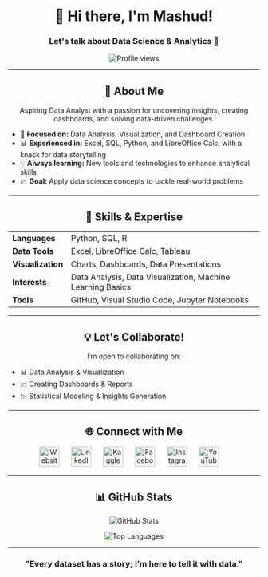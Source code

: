 <h1 align="center">👋 Hi there, I'm Mashud!</h1>
<h3 align="center">Let's talk about Data Science & Analytics 🚀</h3>

<p align="center">
  <img src="https://komarev.com/ghpvc/?username=anmmashud&label=Profile%20views&color=0e75b6&style=flat" alt="Profile views" />
</p>

---

<h2 align="center">🌟 About Me</h2>
<p align="center">
Aspiring Data Analyst with a passion for uncovering insights, creating dashboards, and solving data-driven challenges.
</p>

<ul>
  <li>🌱 <b>Focused on:</b> Data Analysis, Visualization, and Dashboard Creation</li>
  <li>📊 <b>Experienced in:</b> Excel, SQL, Python, and LibreOffice Calc, with a knack for data storytelling</li>
  <li>💡 <b>Always learning:</b> New tools and technologies to enhance analytical skills</li>
  <li>📈 <b>Goal:</b> Apply data science concepts to tackle real-world problems</li>
</ul>

---

<h2 align="center">🚀 Skills & Expertise</h2>

<table align="center">
<tr>
  <td><b>Languages</b></td>
  <td>Python, SQL, R</td>
</tr>
<tr>
  <td><b>Data Tools</b></td>
  <td>Excel, LibreOffice Calc, Tableau</td>
</tr>
<tr>
  <td><b>Visualization</b></td>
  <td>Charts, Dashboards, Data Presentations</td>
</tr>
<tr>
  <td><b>Interests</b></td>
  <td>Data Analysis, Data Visualization, Machine Learning Basics</td>
</tr>
<tr>
  <td><b>Tools</b></td>
  <td>GitHub, Visual Studio Code, Jupyter Notebooks</td>
</tr>
</table>

---

<h2 align="center">💡 Let's Collaborate!</h2>
<p align="center">
I’m open to collaborating on:
</p>

<ul>
  <li>📊 Data Analysis & Visualization</li>
  <li>📈 Creating Dashboards & Reports</li>
  <li>📉 Statistical Modeling & Insights Generation</li>
</ul>

---

<h2 align="center">🌐 Connect with Me</h2>
<p align="center">
<a href="https://anmmashud.github.io" target="_blank"><img src="https://img.icons8.com/color/48/000000/internet--v1.png" alt="Website" height="40" width="40" style="margin-right: 20px;" /></a>
<a href="https://linkedin.com/in/anmmashud" target="_blank"><img src="https://raw.githubusercontent.com/rahuldkjain/github-profile-readme-generator/master/src/images/icons/Social/linked-in-alt.svg" alt="LinkedIn" height="40" width="40" style="margin-right: 20px;" /></a>
<a href="https://kaggle.com/anmmashud" target="_blank"><img src="https://raw.githubusercontent.com/rahuldkjain/github-profile-readme-generator/master/src/images/icons/Social/kaggle.svg" alt="Kaggle" height="40" width="40" style="margin-right: 20px;" /></a>
<a href="https://facebook.com/anmmashud01" target="_blank"><img src="https://raw.githubusercontent.com/rahuldkjain/github-profile-readme-generator/master/src/images/icons/Social/facebook.svg" alt="Facebook" height="40" width="40" style="margin-right: 20px;" /></a>
<a href="https://instagram.com/anmmashud" target="_blank"><img src="https://raw.githubusercontent.com/rahuldkjain/github-profile-readme-generator/master/src/images/icons/Social/instagram.svg" alt="Instagram" height="40" width="40" style="margin-right: 20px;" /></a>
<a href="https://www.youtube.com/c/anmmashud" target="_blank"><img src="https://raw.githubusercontent.com/rahuldkjain/github-profile-readme-generator/master/src/images/icons/Social/youtube.svg" alt="YouTube" height="40" width="40" style="margin-right: 20px;" /></a>
</p>

---

<h2 align="center">📊 GitHub Stats</h2>
<p align="center">
  <img src="https://github-readme-stats.vercel.app/api?username=anmmashud&show_icons=true&theme=radical&hide_border=true" alt="GitHub Stats" />
</p>

<p align="center">
  <img src="https://github-readme-stats.vercel.app/api/top-langs/?username=anmmashud&layout=compact&theme=radical&hide_border=true" alt="Top Languages" />
</p>





---

<h3 align="center">"Every dataset has a story; I’m here to tell it with data."</h3>


